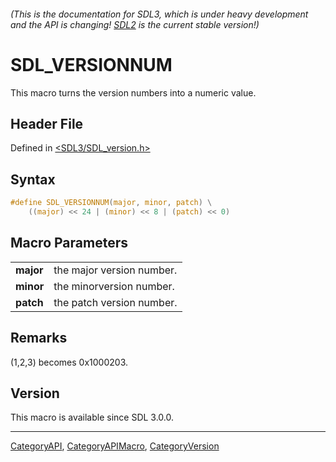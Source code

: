 ###### (This is the documentation for SDL3, which is under heavy development and the API is changing! [SDL2](https://wiki.libsdl.org/SDL2/) is the current stable version!)
# SDL_VERSIONNUM

This macro turns the version numbers into a numeric value.

## Header File

Defined in [<SDL3/SDL_version.h>](https://github.com/libsdl-org/SDL/blob/main/include/SDL3/SDL_version.h)

## Syntax

```c
#define SDL_VERSIONNUM(major, minor, patch) \
    ((major) << 24 | (minor) << 8 | (patch) << 0)
```

## Macro Parameters

|               |                           |
| ------------- | ------------------------- |
| **major**     | the major version number. |
| **minor**     | the minorversion number.  |
| **patch**     | the patch version number. |

## Remarks

(1,2,3) becomes 0x1000203.

## Version

This macro is available since SDL 3.0.0.

----
[CategoryAPI](CategoryAPI), [CategoryAPIMacro](CategoryAPIMacro), [CategoryVersion](CategoryVersion)

